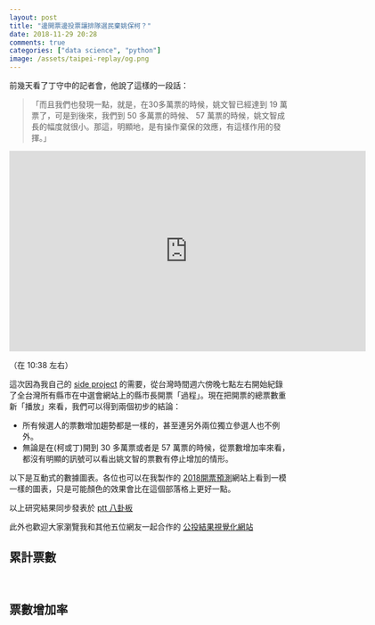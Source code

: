 ```yaml
---
layout: post
title: "邊開票邊投票讓排隊選民棄姚保柯？"
date: 2018-11-29 20:28
comments: true
categories: ["data science", "python"]
image: /assets/taipei-replay/og.png
---
```


<link href='/assets/taipei-replay/mg.css' rel='stylesheet' type='text/css' id='light'>
<script src='https://d3js.org/d3.v4.min.js' charset='utf-8'></script>
<script src='/assets/taipei-replay/metricsgraphics.min.js'></script>
<script src='/assets/taipei-replay/replay.js'></script>

前幾天看了丁守中的記者會，他說了這樣的一段話：

> 「而且我們也發現一點，就是，在30多萬票的時候，姚文智已經達到 19 萬票了，可是到後來，我們到 50 多萬票的時候、 57 萬票的時候，姚文智成長的幅度就很小。那這，明顯地，是有操作棄保的效應，有這樣作用的發揮。」

<iframe width="640" height="360" src="https://www.youtube.com/embed/plPy_qL5Au8?start=638" frameborder="0" allow="accelerometer; autoplay; encrypted-media; gyroscope; picture-in-picture" allowfullscreen></iframe>

（在 10:38 左右）

這次因為我自己的 [side project](http://election-night.ponan.li/) 的需要，從台灣時間週六傍晚七點左右開始紀錄了全台灣所有縣市在中選會網站上的縣市長開票「過程」。現在把開票的總票數重新「播放」來看，我們可以得到兩個初步的結論：

- 所有候選人的票數增加趨勢都是一樣的，甚至連另外兩位獨立參選人也不例外。
- 無論是在(柯或丁)開到 30 多萬票或者是 57 萬票的時候，從票數增加率來看，都沒有明顯的訊號可以看出姚文智的票數有停止增加的情形。

以下是互動式的數據圖表。各位也可以在我製作的 [2018開票預測](http://election-night.ponan.li/taipei_replay.html)網站上看到一模一樣的圖表，只是可能顏色的效果會比在這個部落格上更好一點。

以上研究結果同步發表於 [ptt 八卦板](https://www.ptt.cc/bbs/Gossiping/M.1543540920.A.F75.html)

此外也歡迎大家瀏覽我和其他五位網友一起合作的 [公投結果視覺化網站](https://rfrd-tw.github.io/)

## 累計票數

<div>
<div id="taipei_votes" />
<br />
</div>


## 票數增加率


<div>
<div id="taipei_incre" />
<br />
<div id="legend" />
</div>
<br />

